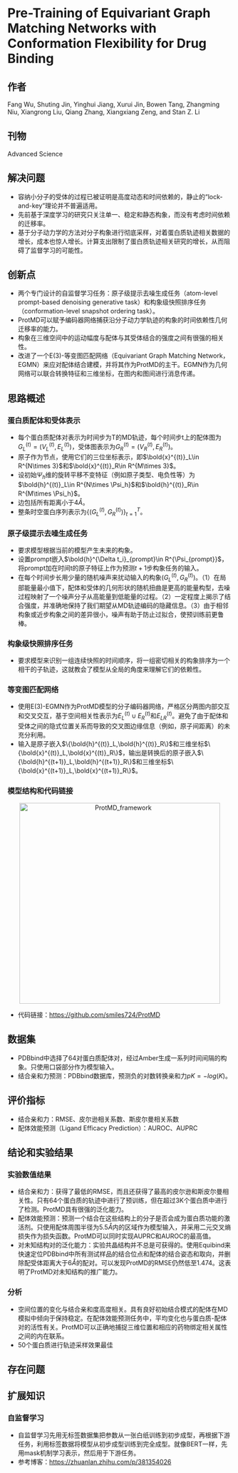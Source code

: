 # Pre-Training of Equivariant Graph Matching Networks with Conformation Flexibility for Drug Binding

## 作者

Fang Wu, Shuting Jin, Yinghui Jiang, Xurui Jin, Bowen Tang, Zhangming Niu, Xiangrong Liu, Qiang Zhang, Xiangxiang Zeng, and Stan Z. Li

## 刊物

Advanced Science

## 解决问题

* 容纳小分子的受体的过程已被证明是高度动态和时间依赖的，静止的“lock-and-key”理论并不普遍适用。
* 先前基于深度学习的研究只关注单一、稳定和静态构象，而没有考虑时间依赖的迁移率。
* 基于分子动力学的方法对分子构象进行彻底采样，对着蛋白质轨迹相关数据的增长，成本也惊人增长。计算支出限制了蛋白质轨迹相关研究的增长，从而阻碍了监督学习的可能性。

## 创新点

* 两个专门设计的自监督学习任务：原子级提示去噪生成任务（atom-level prompt-based denoising generative task）和构象级快照排序任务（conformation-level snapshot ordering task）。
* ProtMD可以赋予编码器网络捕获沿分子动力学轨迹的构象的时间依赖性几何迁移率的能力。
* 构象在三维空间中的运动幅度与配体与其受体结合的强度之间有很强的相关性。
* 改进了一个E(3)-等变图匹配网络（Equivariant Graph Matching Network，EGMN）来应对配体结合建模，并将其作为ProtMD的主干。EGMN作为几何网络可以联合转换特征和三维坐标，在图内和图间进行消息传递。

## 思路概述

### 蛋白质配体和受体表示

* 每个蛋白质配体对表示为时间步为T的MD轨迹，每个时间步t上的配体图为$G^{(t)}_L=(V^{(t)}_L,E^{(t)}_L)$，受体图表示为$G^{(t)}_R=(V^{(t)}_R,E^{(t)}_R)$。
* 原子作为节点，使用它们的三位坐标表示，即$\bold{x}^{(t)}_L\in R^{N\times 3}$和$\bold{x}^{(t)}_R\in R^{M\times 3}$。
* 设初始$\Psi_h$维的旋转平移不变特征（例如原子类型、电负性等）为$\bold{h}^{(t)}_L\in R^{N\times \Psi_h}$和$\bold{h}^{(t)}_R\in R^{M\times \Psi_h}$。
* 边包括所有距离小于$4\mathring{A}$。
* 整条时空蛋白序列表示为$\{(G^{(t)}_L,G^{(t)}_R)\}^T_{t=1}$。

### 原子级提示去噪生成任务

* 要求模型根据当前的模型产生未来的构象。
* 设置prompt嵌入$\bold{h}^{\Delta t_i}_{prompt}\in R^{\Psi_{prompt}}$，将prompt加在时间t的原子特征上作为预测$t+1$步构象任务的输入。
* 在每个时间步长用少量的随机噪声来扰动输入的构象$(G^{(t)}_L,G^{(t)}_R)$。（1）在局部能量最小值下，配体和受体的几何形状的随机扭曲是更高的能量构型，去噪过程映射了一个噪声分子从高能量到低能量的过程。（2）一定程度上揭示了结合强度，并准确地保持了我们期望从MD轨迹编码的隐藏信息。（3）由于相邻构象或近步构象之间的差异很小，噪声有助于防止过拟合，使预训练前更鲁棒。

### 构象级快照排序任务

* 要求模型来识别一组连续快照的时间顺序，将一组密切相关的构象排序为一个相干的子轨迹，这就教会了模型从全局的角度来理解它们的依赖性。

### 等变图匹配网络

* 使用E(3)-EGMN作为ProtMD模型的分子编码器网络，严格区分两图内部交互和交叉交互，基于空间相关性表示为$E^{(t)}_L \cup E^{(t)}_R$和$E^{(t)}_{LR}$。避免了由于配体和受体之间的隐式位置关系而导致的交叉图边缘信息（例如，原子间距离）的未充分利用。
* 输入是原子嵌入$\{\bold{h}^{(t)}_L,\bold{h}^{(t)}_R\}$和三维坐标$\{\bold{x}^{(t)}_L,\bold{x}^{(t)}_R\}$，输出是转换后的原子嵌入$\{\bold{h}^{(t+1)}_L,\bold{h}^{(t+1)}_R\}$和三维坐标$\{\bold{x}^{(t+1)}_L,\bold{x}^{(t+1)}_R\}$。

### 模型结构和代码链接

<p align="center"><img src="/pic/ProtMD_framework.png" alt="ProtMD_framework" width="450"/></p>

* 代码链接：<https://github.com/smiles724/ProtMD>

## 数据集

* PDBbind中选择了64对蛋白质配体对，经过Amber生成一系列时间间隔的构象。只使用口袋部分作为模型输入。
* 结合亲和力预测：PDBbind数据库，预测负的对数转换亲和力$pK=-log(K)$。

## 评价指标

* 结合亲和力：RMSE、皮尔逊相关系数、斯皮尔曼相关系数
* 配体效能预测（Ligand Efficacy Prediction）：AUROC、AUPRC

## 结论和实验结果

### 实验数值结果

* 结合亲和力：获得了最低的RMSE，而且还获得了最高的皮尔逊和斯皮尔曼相关性。只有64个蛋白质的轨迹中进行了预训练，但在超过3K个蛋白质中进行了检测。ProtMD具有很强的泛化能力。
* 配体效能预测：预测一个结合在这些结构上的分子是否会成为蛋白质功能的激活剂。只使用配体周围半径为$5.5\mathring{A}$内的区域作为模型输入，并采用二元交叉熵损失作为损失函数。ProtMD可以同时实现AUPRC和AUROC的最高值。
* 对未知结构对的泛化能力：实验共晶结构并不总是可获得的。使用Equibind来快速定位PDBbind中所有测试样品的结合位点和配体的结合姿态和取向，并删除配受体距离大于$6\mathring{A}$的配对。可以发现ProtMD的RMSE仍然低至1.474。这表明了ProtMD对未知结构的推广能力。

### 分析

* 空间位置的变化与结合亲和度高度相关。具有良好初始结合模式的配体在MD模拟中倾向于保持稳定。在配体效能预测任务中，平均变化也与蛋白质-配体对的活性有关。ProtMD可以正确地捕捉三维位置和相应的药物绑定相关属性之间的内在联系。
* 50个蛋白质进行轨迹采样效果最佳

## 存在问题

## 扩展知识

### 自监督学习

* 自监督学习先用无标签数据集把参数从一张白纸训练到初步成型，再根据下游任务，利用标签数据将模型从初步成型训练到完全成型。就像BERT一样，先用mask机制学习表示，然后用于下游任务。
* 参考博客：<https://zhuanlan.zhihu.com/p/381354026>
